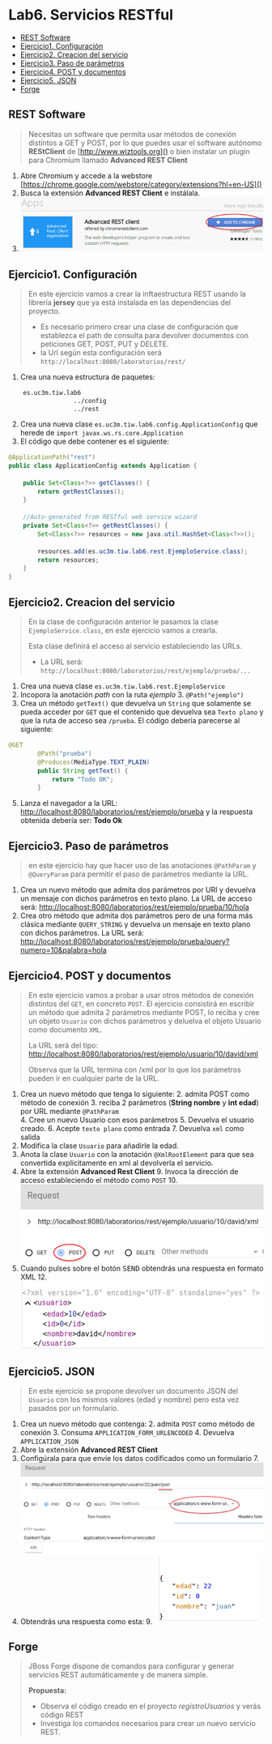 # Lab6. Servicios RESTful

<!-- MarkdownTOC -->

- [REST Software](#rest-software)
- [Ejercicio1. Configuración](#ejercicio1-configuración)
- [Ejercicio2. Creacion del servicio](#ejercicio2-creacion-del-servicio)
- [Ejercicio3. Paso de parámetros](#ejercicio3-paso-de-parámetros)
- [Ejercicio4. POST y documentos](#ejercicio4-post-y-documentos)
- [Ejercicio5. JSON](#ejercicio5-json)
- [Forge](#forge)

<!-- /MarkdownTOC -->

## REST Software

>Necesitas un software que permita usar métodos de conexión distintos a GET y POST, por lo que puedes usar el software autónomo __REStClient__ de [http://www.wiztools.org]() o bien instalar un plugin para Chromium llamado __Advanced REST Client__

1. Abre Chromium  y accede a la webstore [https://chrome.google.com/webstore/category/extensions?hl=en-US]()
2. Busca la extensión __Advanced REST Client__ e instálala.
3. ![](images/Imagen1.png)

## Ejercicio1. Configuración

> En este ejercicio vamos a crear la inftaestructura REST usando la librería __jersey__ que ya está instalada en las dependencias del proyecto.
> 
> - Es necesario primero crear una clase de configuración que establezca el path de consulta para devolver documentos con peticiones GET, POST, PUT y DELETE.
> - la Url según esta configuración será `http://localhost:8080/laboratorios/rest/`

1. Crea una nueva estructura de paquetes:

```
    es.uc3m.tiw.lab6
                  ../config
                  ../rest
```

2. Crea una nueva clase `es.uc3m.tiw.lab6.config.ApplicationConfig` que herede de `import javax.ws.rs.core.Application`
3. El código que debe contener es el siguiente:

```java
@ApplicationPath("rest")
public class ApplicationConfig extends Application {

    public Set<Class<?>> getClasses() {
        return getRestClasses();
    }
    
    //Auto-generated from RESTful web service wizard
    private Set<Class<?>> getRestClasses() {
        Set<Class<?>> resources = new java.util.HashSet<Class<?>>();
        
        resources.add(es.uc3m.tiw.lab6.rest.EjemploService.class);
        return resources;    
    }
}
```

## Ejercicio2. Creacion del servicio

> En la clase de configuración anterior le pasamos la clase `EjemploService.class`, en este ejercicio vamos a crearla.
> 
> Esta clase definirá el acceso al servicio estableciendo las URLs.
> 
> - La URL será: `http://localhost:8080/laboratorios/rest/ejemplo/prueba/...`
> 

1. Crea una nueva clase `es.uc3m.tiw.lab6.rest.EjemploService`
2. Incopora la anotación _path_ con la ruta _ejemplo_
    3. `@Path("ejemplo")`
4. Crea un método `getText()` que devuelva un `String` que solamente se pueda acceder por `GET` que el contenido que devuelva sea `Texto plano` y que la ruta de acceso sea `/prueba`. El código debería parecerse al siguiente:

```java
@GET
        @Path("prueba")
        @Produces(MediaType.TEXT_PLAIN)
        public String getText() {
            return "Todo OK";
        }
```
5. Lanza el navegador a la URL: [http://localhost:8080/laboratorios/rest/ejemplo/prueba]() y la respuesta obtenida debería ser: __Todo Ok__

## Ejercicio3. Paso de parámetros

> en este ejercicio hay que hacer uso de las anotaciones `@PathParam` y `@QueryParam` para permitir el paso de parámetros mediante la URL.

1. Crea un nuevo método que admita dos parámetros por URI y devuelva un mensaje con dichos parámetros en texto plano. La URL de acceso será: [http://localhost:8080/laboratorios/rest/ejemplo/prueba/10/hola]()
2. Crea otro método que admita dos parámetros pero de una forma más clásica mediante `QUERY_STRING` y devuelva un mensaje en texto plano con dichos parámetros. La URL será: [http://localhost:8080/laboratorios/rest/ejemplo/prueba/query?numero=10&palabra=hola]()

## Ejercicio4. POST y documentos

> En este ejercicio vamos a probar a usar otros métodos de conexión distintos del `GET`, en concreto `POST`. 
> El ejercicio consistirá en escribir un método que admita 2 parámetros mediante POST, lo reciba y cree un objeto `Usuario` con dichos parámetros y deluelva el objeto Usuario como documento `XML`.
> 
> La URL será del tipo: [http://localhost:8080/laboratorios/rest/ejemplo/usuario/10/david/xml]()
> 
> Observa que la URL termina con /xml por lo que los parámetros pueden ir en cualquier parte de la URL.

1. Crea un nuevo método que tenga lo siguiente:
    2. admita POST como método de conexión 
    3. reciba 2 parámetros (__String nombre__ y __int edad__) por URL mediante `@PathParam`  
    4. Cree un nuevo Usuario con esos parámetros
    5. Devuelva el usuario creado.
    6. Acepte `texto plano` como entrada
    7. Devuelva `xml` como salida
6.  Modifica la clase `Usuario` para añadirle la edad.
7.  Anota la clase `Usuario` con la anotación `@XmlRootElement` para que sea convertida explícitamente en xml al devolverla el servicio.
8.  Abre la extensión __Advanced Rest Client__
    9.  Invoca la dirección de acceso estableciendo el método como `POST`
    10.  ![](images/Imagen2.png)
11.  Cuando pulses sobre el botón <kbd>SEND</kbd> obtendrás una respuesta en formato XML
    12.  ![](images/Imagen3.png)

## Ejercicio5. JSON

> En este ejercicio se propone devolver un documento JSON del `Usuario` con los mismos valores (edad y nombre) pero esta vez pasados por un formulario.
> 

1. Crea un nuevo método que contenga:
    2. admita `POST` como método de conexión
    3. Consuma `APPLICATION_FORM_URLENCODED`
    4. Devuelva `APPLICATION_JSON`
5. Abre la extensión __Advanced REST Client__
6. Configúrala para que envíe los datos codificados como un formulario
    7. ![](images/Imagen4.png)
8. Obtendrás una respuesta como esta:
    9. ![](images/Imagen5.png)

## Forge

> JBoss Forge dispone de comandos para configurar y generar servicios REST automáticamente y de manera simple.
> 
>  __Propuesta:__
>  - Observa el código creado en el proyecto _registroUsuarios_ y verás código REST
>  - Investiga los comandos necesarios para crear un nuevo servicio REST.


